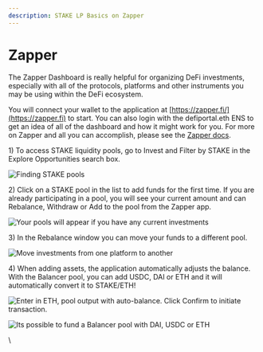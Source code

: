 ```yaml
---
description: STAKE LP Basics on Zapper
---
```


# Zapper

The Zapper Dashboard is really helpful for organizing DeFi investments, especially with all of the protocols, platforms and other instruments you may be using within the DeFi ecosystem.

You will connect your wallet to the application at [https://zapper.fi/](https://zapper.fi) to start. You can also login with the defiportal.eth ENS to get an idea of all of the dashboard and how it might work for you. For more on Zapper and all you can accomplish, please see the [Zapper docs](https://docs.zapper.fi).

1\) To access STAKE liquidity pools, go to Invest and Filter by STAKE in the Explore Opportunities search box.

![Finding STAKE pools](../../../.gitbook/assets/zapper1.png)

2\) Click on a STAKE pool in the list to add funds for the first time. If you are already participating in a pool, you will see your current amount and can Rebalance, Withdraw or Add to the pool from the Zapper app.

![Your pools will appear if you have any current investments](../../../.gitbook/assets/zapper2.png)

3\) In the Rebalance window you can move your funds to a different pool.

![Move investments from one platform to another](../../../.gitbook/assets/zapper5.png)

4\) When adding assets, the application automatically adjusts the balance. With the Balancer pool, you can add USDC, DAI or ETH and it will automatically convert it to STAKE/ETH!

![Enter in ETH, pool output with auto-balance. Click Confirm to initiate transaction.](../../../.gitbook/assets/zapper4.png)

![Its possible to fund a Balancer pool with DAI, USDC or ETH](../../../.gitbook/assets/zapper-3.png)



\
